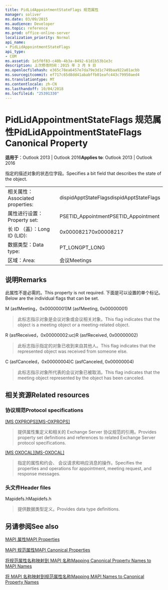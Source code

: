 ```yaml
---
title: PidLidAppointmentStateFlags 规范属性
manager: soliver
ms.date: 03/09/2015
ms.audience: Developer
ms.topic: reference
ms.prod: office-online-server
localization_priority: Normal
api_name:
- PidLidAppointmentStateFlags
api_type:
- COM
ms.assetid: 1e5f0f83-c40b-4b3a-8492-61d1b53b1e3c
description: 上次修改时间：2015 年 3 月 9 日
ms.openlocfilehash: e365c78ea6457e7da79e3d1c749baa922a01acbb
ms.sourcegitcommit: ef717c65d8dd41ababffb01eafc443c79950aed4
ms.translationtype: MT
ms.contentlocale: zh-CN
ms.lasthandoff: 10/04/2018
ms.locfileid: "25391330"
---
```

# <a name="pidlidappointmentstateflags-canonical-property"></a><span data-ttu-id="700f3-103">PidLidAppointmentStateFlags 规范属性</span><span class="sxs-lookup"><span data-stu-id="700f3-103">PidLidAppointmentStateFlags Canonical Property</span></span>

  
  
<span data-ttu-id="700f3-104">**适用于**：Outlook 2013 | Outlook 2016</span><span class="sxs-lookup"><span data-stu-id="700f3-104">**Applies to**: Outlook 2013 | Outlook 2016</span></span> 
  
<span data-ttu-id="700f3-105">指定的描述对象的状态位字段。</span><span class="sxs-lookup"><span data-stu-id="700f3-105">Specifies a bit field that describes the state of the object.</span></span>
  
|||
|:-----|:-----|
|<span data-ttu-id="700f3-106">相关属性：</span><span class="sxs-lookup"><span data-stu-id="700f3-106">Associated properties:</span></span>  <br/> |<span data-ttu-id="700f3-107">dispidApptStateFlags</span><span class="sxs-lookup"><span data-stu-id="700f3-107">dispidApptStateFlags</span></span>  <br/> |
|<span data-ttu-id="700f3-108">属性进行设置：</span><span class="sxs-lookup"><span data-stu-id="700f3-108">Property set:</span></span>  <br/> |<span data-ttu-id="700f3-109">PSETID_Appointment</span><span class="sxs-lookup"><span data-stu-id="700f3-109">PSETID_Appointment</span></span>  <br/> |
|<span data-ttu-id="700f3-110">长 ID （盖）：</span><span class="sxs-lookup"><span data-stu-id="700f3-110">Long ID (LID):</span></span>  <br/> |<span data-ttu-id="700f3-111">0x00008217</span><span class="sxs-lookup"><span data-stu-id="700f3-111">0x00008217</span></span>  <br/> |
|<span data-ttu-id="700f3-112">数据类型：</span><span class="sxs-lookup"><span data-stu-id="700f3-112">Data type:</span></span>  <br/> |<span data-ttu-id="700f3-113">PT_LONG</span><span class="sxs-lookup"><span data-stu-id="700f3-113">PT_LONG</span></span>  <br/> |
|<span data-ttu-id="700f3-114">区域：</span><span class="sxs-lookup"><span data-stu-id="700f3-114">Area:</span></span>  <br/> |<span data-ttu-id="700f3-115">会议</span><span class="sxs-lookup"><span data-stu-id="700f3-115">Meetings</span></span>  <br/> |
   
## <a name="remarks"></a><span data-ttu-id="700f3-116">说明</span><span class="sxs-lookup"><span data-stu-id="700f3-116">Remarks</span></span>

<span data-ttu-id="700f3-117">此属性不是必需的。</span><span class="sxs-lookup"><span data-stu-id="700f3-117">This property is not required.</span></span> <span data-ttu-id="700f3-118">下面是可以设置的单个标记。</span><span class="sxs-lookup"><span data-stu-id="700f3-118">Below are the individual flags that can be set.</span></span>
  
<span data-ttu-id="700f3-119">M (asfMeeting，0x00000001)</span><span class="sxs-lookup"><span data-stu-id="700f3-119">M (asfMeeting, 0x00000001)</span></span>
  
> <span data-ttu-id="700f3-120">此标志指示对象是会议对象或会议相关对象。</span><span class="sxs-lookup"><span data-stu-id="700f3-120">This flag indicates that the object is a meeting object or a meeting-related object.</span></span>
    
<span data-ttu-id="700f3-121">R (asfReceived，0x00000002:uc)</span><span class="sxs-lookup"><span data-stu-id="700f3-121">R (asfReceived, 0x00000002)</span></span>
  
> <span data-ttu-id="700f3-122">此标志指示指定的对象已收到来自其他人。</span><span class="sxs-lookup"><span data-stu-id="700f3-122">This flag indicates that the represented object was received from someone else.</span></span>
    
<span data-ttu-id="700f3-123">C (asfCanceled，0x00000004)</span><span class="sxs-lookup"><span data-stu-id="700f3-123">C (asfCanceled, 0x00000004)</span></span>
  
> <span data-ttu-id="700f3-124">此标志指示对象所代表的会议对象已被取消。</span><span class="sxs-lookup"><span data-stu-id="700f3-124">This flag indicates that the meeting object represented by the object has been canceled.</span></span>
    
## <a name="related-resources"></a><span data-ttu-id="700f3-125">相关资源</span><span class="sxs-lookup"><span data-stu-id="700f3-125">Related resources</span></span>

### <a name="protocol-specifications"></a><span data-ttu-id="700f3-126">协议规范</span><span class="sxs-lookup"><span data-stu-id="700f3-126">Protocol specifications</span></span>

<span data-ttu-id="700f3-127">[[MS OXPROPS]](https://msdn.microsoft.com/library/f6ab1613-aefe-447d-a49c-18217230b148%28Office.15%29.aspx)</span><span class="sxs-lookup"><span data-stu-id="700f3-127">[[MS-OXPROPS]](https://msdn.microsoft.com/library/f6ab1613-aefe-447d-a49c-18217230b148%28Office.15%29.aspx)</span></span>
  
> <span data-ttu-id="700f3-128">提供属性集定义和相关的 Exchange Server 协议规范的引用。</span><span class="sxs-lookup"><span data-stu-id="700f3-128">Provides property set definitions and references to related Exchange Server protocol specifications.</span></span>
    
<span data-ttu-id="700f3-129">[[MS OXOCAL]](https://msdn.microsoft.com/library/09861fde-c8e4-4028-9346-e7c214cfdba1%28Office.15%29.aspx)</span><span class="sxs-lookup"><span data-stu-id="700f3-129">[[MS-OXOCAL]](https://msdn.microsoft.com/library/09861fde-c8e4-4028-9346-e7c214cfdba1%28Office.15%29.aspx)</span></span>
  
> <span data-ttu-id="700f3-130">指定的属性和约会、 会议请求和响应消息的操作。</span><span class="sxs-lookup"><span data-stu-id="700f3-130">Specifies the properties and operations for appointment, meeting request, and response messages.</span></span>
    
### <a name="header-files"></a><span data-ttu-id="700f3-131">头文件</span><span class="sxs-lookup"><span data-stu-id="700f3-131">Header files</span></span>

<span data-ttu-id="700f3-132">Mapidefs.h</span><span class="sxs-lookup"><span data-stu-id="700f3-132">Mapidefs.h</span></span>
  
> <span data-ttu-id="700f3-133">提供数据类型定义。</span><span class="sxs-lookup"><span data-stu-id="700f3-133">Provides data type definitions.</span></span>
    
## <a name="see-also"></a><span data-ttu-id="700f3-134">另请参阅</span><span class="sxs-lookup"><span data-stu-id="700f3-134">See also</span></span>



[<span data-ttu-id="700f3-135">MAPI 属性</span><span class="sxs-lookup"><span data-stu-id="700f3-135">MAPI Properties</span></span>](mapi-properties.md)
  
[<span data-ttu-id="700f3-136">MAPI 规范属性</span><span class="sxs-lookup"><span data-stu-id="700f3-136">MAPI Canonical Properties</span></span>](mapi-canonical-properties.md)
  
[<span data-ttu-id="700f3-137">将规范属性名称映射到 MAPI 名称</span><span class="sxs-lookup"><span data-stu-id="700f3-137">Mapping Canonical Property Names to MAPI Names</span></span>](mapping-canonical-property-names-to-mapi-names.md)
  
[<span data-ttu-id="700f3-138">将 MAPI 名称映射到规范属性名称</span><span class="sxs-lookup"><span data-stu-id="700f3-138">Mapping MAPI Names to Canonical Property Names</span></span>](mapping-mapi-names-to-canonical-property-names.md)

